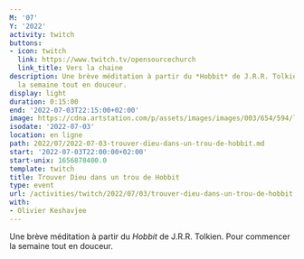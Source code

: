```yaml
---
M: '07'
Y: '2022'
activity: twitch
buttons:
- icon: twitch
  link: https://www.twitch.tv/opensourcechurch
  link_title: Vers la chaine
description: Une brève méditation à partir du *Hobbit* de J.R.R. Tolkien. Pour commencer
  la semaine tout en douceur.
display: light
duration: 0:15:00
end: '2022-07-03T22:15:00+02:00'
image: https://cdna.artstation.com/p/assets/images/images/003/654/594/large/sam-robberechts-finalrender1.jpg
isodate: '2022-07-03'
location: en ligne
path: 2022/07/2022-07-03-trouver-dieu-dans-un-trou-de-hobbit.md
start: '2022-07-03T22:00:00+02:00'
start-unix: 1656878400.0
template: twitch
title: Trouver Dieu dans un trou de Hobbit
type: event
url: /activities/twitch/2022/07/03/trouver-dieu-dans-un-trou-de-hobbit
with:
- Olivier Keshavjee
---
```

Une brève méditation à partir du *Hobbit* de J.R.R. Tolkien. Pour commencer la semaine tout en douceur.